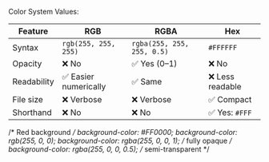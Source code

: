 Color System Values:

| Feature     | RGB                  | RGBA                       | Hex             |
| ----------- | -------------------- | -------------------------- | --------------- |
| Syntax      | `rgb(255, 255, 255)` | `rgba(255, 255, 255, 0.5)` | `#FFFFFF`       |
| Opacity     | ❌ No                 | ✅ Yes (0–1)                | ❌ No            |
| Readability | ✅ Easier numerically | ✅ Same                     | ❌ Less readable |
| File size   | ❌ Verbose            | ❌ Verbose                  | ✅ Compact       |
| Shorthand   | ❌ No                 | ❌ No                       | ✅ Yes: `#FFF`   |


/* Red background */
background-color: #FF0000;
background-color: rgb(255, 0, 0);
background-color: rgba(255, 0, 0, 1);  /* fully opaque */
background-color: rgba(255, 0, 0, 0.5); /* semi-transparent */
